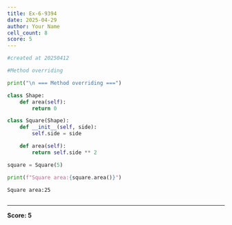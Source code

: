 ```yaml
---
title: Ex-6-9394
date: 2025-04-29
author: Your Name
cell_count: 8
score: 5
---
```


```python
#created at 20250412
```


```python
#Method overriding
```


```python
print("\n === Method overriding ===")
```


```python
class Shape:
    def area(self):
        return 0 
```


```python
class Square(Shape):
    def __init__(self, side):
        self.side = side

    def area(self):
        return self.side ** 2
```


```python
square = Square(5)
```


```python
print(f"Square area:{square.area()}")
```

    Square area:25



```python

```


---
**Score: 5**